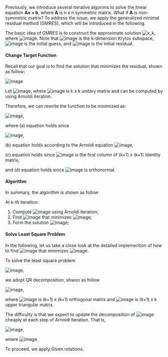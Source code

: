 Previously, we introduce several iterative algorims to solve the linear equation **Ax = b**,
where **A** is n x n symmetric matrix. What if **A** is non-symmetric matrix? To address the issue, we apply the generalized minimal residual method (GMRES), which will be introduced in the following.

The basic idea of GMRES is to construct the approximate solution ![x_k](https://user-images.githubusercontent.com/29106484/61744118-245a3980-ad5c-11e9-80c7-157a8c3daca1.png), where ![image](https://user-images.githubusercontent.com/29106484/61745044-4d7bc980-ad5e-11e9-82a0-b4004d4917aa.png). Note that ![image](https://user-images.githubusercontent.com/29106484/61744521-21ac1400-ad5d-11e9-8f58-eb549be1cb4c.png) is the k-dimension Krylov subspace,  ![image](https://user-images.githubusercontent.com/29106484/61744592-4bfdd180-ad5d-11e9-97d0-730d298e1dcf.png) is the initial guess, and ![image](https://user-images.githubusercontent.com/29106484/61744636-69cb3680-ad5d-11e9-9231-f768d5ccfb82.png) is the initial residual.

#### Change Target Function

Recall that our goal is to find the solution that minimizes the residual, shown as follow:

![image](https://user-images.githubusercontent.com/29106484/61746931-68e8d380-ad62-11e9-9f2d-3213051963e8.png)

Let ![image](https://user-images.githubusercontent.com/29106484/61745398-1eb22300-ad5f-11e9-81b2-02cc4477e0df.png), where ![image](https://user-images.githubusercontent.com/29106484/61745672-aac44a80-ad5f-11e9-902c-f665e9e98f52.png) is k x k unitary matrix and can be computed by using Arnoldi iteration.

Therefore, we can rewrite the function to be minimized as:

![image](https://user-images.githubusercontent.com/29106484/61752469-65a91400-ad71-11e9-883c-a3931e63faaa.png),

where (a) equation holds since 

![image](https://user-images.githubusercontent.com/29106484/61752264-abb1a800-ad70-11e9-8be7-8e9944995aff.png),

(b) equation holds according to the Arnoldi equation ![image](https://user-images.githubusercontent.com/29106484/61751536-5a081e00-ad6e-11e9-8492-547903420c18.png),

(c) equation holds since ![image](https://user-images.githubusercontent.com/29106484/61752522-8d987780-ad71-11e9-8ada-f21af4583171.png) is the first column of (k+1) x (k+1) identity matrix,

and (d) equation holds since ![image](https://user-images.githubusercontent.com/29106484/61752567-bcaee900-ad71-11e9-8b11-cb14e9c2c6e5.png) is orthonormal.

#### Algorithm
In summary, the algorithm is shown as follow

At k-th iteration:
1. Compute ![image](https://user-images.githubusercontent.com/29106484/61754329-51b4e080-ad78-11e9-9865-c0441b5f8f46.png) using Arnoldi iteration;
2. Find ![image](https://user-images.githubusercontent.com/29106484/61754386-9771a900-ad78-11e9-83af-387414cece3f.png) that minimizes ![image](https://user-images.githubusercontent.com/29106484/61754736-03084600-ad7a-11e9-99d2-b8246d3c4999.png);
3. Form the solution ![image](https://user-images.githubusercontent.com/29106484/61754441-d1db4600-ad78-11e9-84d4-e445f8f777f7.png);

#### Solve Least Square Problem
In the following, let us take a close look at the detailed implemention of how to find ![image](https://user-images.githubusercontent.com/29106484/61754386-9771a900-ad78-11e9-83af-387414cece3f.png) that minimizes ![image](https://user-images.githubusercontent.com/29106484/61754736-03084600-ad7a-11e9-99d2-b8246d3c4999.png). 

To solve the least square problem 

![image](https://user-images.githubusercontent.com/29106484/61755151-ebca5800-ad7b-11e9-85e6-a51efdcb233f.png), 

we adopt QR decomposition, shwon as follow

![image](https://user-images.githubusercontent.com/29106484/61755562-d3f3d380-ad7d-11e9-8bfe-02a52d9e0c8f.png),

where ![image](https://user-images.githubusercontent.com/29106484/61755585-f38afc00-ad7d-11e9-9b59-d9a5075f39ce.png) is (k+1) x (k+1) orthogonal matrix and ![image](https://user-images.githubusercontent.com/29106484/61755618-0ef60700-ad7e-11e9-8329-b6f8522df30d.png) is (k+1) x k upper triangular matrix.

The difficulty is that we expect to update the decomposition of ![image](https://user-images.githubusercontent.com/29106484/61755723-77dd7f00-ad7e-11e9-868e-e10b7d45aca7.png) cheaply at each step of Arnoldi iteration. That is,

![image](https://user-images.githubusercontent.com/29106484/61755894-33061800-ad7f-11e9-894b-e061729a24ae.png),

where ![image](https://user-images.githubusercontent.com/29106484/61755943-6cd71e80-ad7f-11e9-946f-e6cb7bbf13a4.png).

To proceed, we apply Given rotations.

